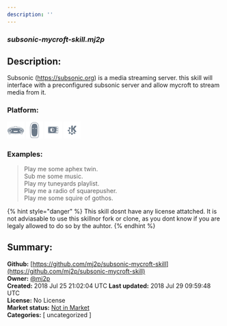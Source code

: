 ```yaml
---
description: ''
---
```


### _subsonic-mycroft-skill.mj2p_  
## Description:  
Subsonic (https://subsonic.org) is a media streaming server. this skill will interface with a preconfigured subsonic server and allow mycroft to stream media from it.  
  
  
### Platform:  
 ![Mark I](../.gitbook/assets/mark-1-icon.png)  ![Mark II](../.gitbook/assets/mark-2-icon.png)  ![Picroft](../.gitbook/assets/picroft-icon.png)  ![plasmoid](../.gitbook/assets/kde.png)   
### Examples:  
> Play me some aphex twin.  
> Sub me some music.  
> Play my tuneyards playlist.  
> Play me a radio of squarepusher.  
> Play me some squire of gothos.  
  
{% hint style="danger" %}
This skill dosnt have any license attatched. It is not adviasable to use this skillnor fork or clone, as you dont know if you are legaly allowed to do so by the auhtor.
{% endhint %}
  
## Summary:  
**Github:** [https://github.com/mj2p/subsonic-mycroft-skill](https://github.com/mj2p/subsonic-mycroft-skill)  
**Owner:** [@mj2p](https://github.com/mj2p)  
**Created:** 2018 Jul 25 21:02:04 UTC  **Last updated:** 2018 Jul 29 09:59:48 UTC  
**License:** No License  
**Market status:** [Not in Market](https://market.mycroft.ai/skill/)  
**Categories:** [ uncategorized ]   
